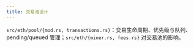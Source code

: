 ```yaml
---
title: 交易池设计
---
```


`src/eth/pool/{mod.rs, transactions.rs}`：交易生命周期、优先级与队列、pending/queued 管理；`src/eth/{miner.rs, fees.rs}` 对交易池的影响。
